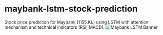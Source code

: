 # maybank-lstm-stock-prediction
Stock price prediction for Maybank (1155.KL) using LSTM with attention mechanism and technical indicators (RSI, MACD).
![Maybank LSTM Banner](https://raw.githubusercontent.com/Tahanijabir/maybank-lstm-stock-prediction/main/animation%20(1).jpg)
